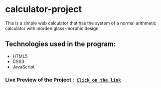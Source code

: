 # calculator-project

This is a simple web calculator that has the system of a normal arithmetic calculator with morden glass-morphic design.

## Technologies used in the program:

- HTML5
- CSS3
- JavaScript

### Live Preview of the Project : &nbsp;[`Click on the link`](https://github.com/shivani4698/calculator1/edit/main/README.md)
